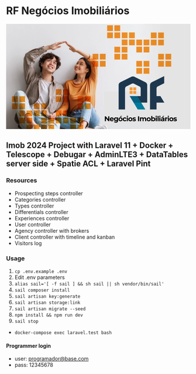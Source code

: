 # RF Negócios Imobiliários

<div style="text-center">
<img src="/public/img/share.webp">
</div>

## Imob 2024 Project with Laravel 11 + Docker + Telescope + Debugar + AdminLTE3 + DataTables server side + Spatie ACL + Laravel Pint

### Resources

-   Prospecting steps controller
-   Categories controller
-   Types controller
-   Differentials controller
-   Experiences controller
-   User controller
-   Agency controller with brokers
-   Client controller with timeline and kanban
-   Visitors log

### Usage

1. `cp .env.example .env`
2. Edit .env parameters
3. `alias sail='[ -f sail ] && sh sail || sh vendor/bin/sail'`
4. `sail composer install`
5. `sail artisan key:generate`
6. `sail artisan storage:link`
7. `sail artisan migrate --seed`
8. `npm install && npm run dev`
9. `sail stop`

-   `docker-compose exec laravel.test bash`

#### Programmer login

-   user: <programador@base.com>
-   pass: 12345678
